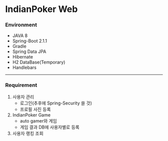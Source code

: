 # IndianPoker Web

### Environment
- JAVA 8
- Spring-Boot 2.1.1
- Gradle
- Spring Data JPA
- Hibernate
- H2 DataBase(Temporary)
- Handlebars

---

### Requirement

1. 사용자 관리
    - 로그인(추후에 Spring-Security 쓸 것)
    - 프로필 사진 등록
2. IndianPoker Game
    - auto gamer와 게임
    - 게임 결과 DB에 사용자별로 등록
3. 사용자 랭킹 조회